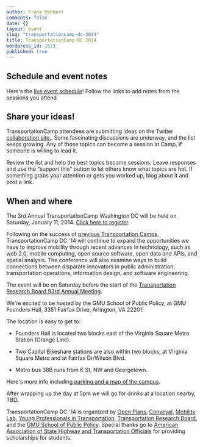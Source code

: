 ```yaml
---
author: Frank Hebbert
comments: false
date: {}
layout: event
slug: "transportationcamp-dc-2014"
title: TransportationCamp DC 2014
wordpress_id: 1623
published: true
---
```


## Schedule and event notes
Here's the [live event schedule](https://docs.google.com/document/d/16jctG1UrCqVcke7kmo8GdL1NzYwzj0ZXhjHCa6J5NsE/pub)! Follow the links to add notes from the sessions you attend.

## Share your ideas!
TransportationCamp attendees are submitting ideas on the Twitter [collaboration site.](http://ideas.transportationcamp.org). Some fascinating discussions are underway, and the list keeps growing. Any of those topics can become a session at Camp, if someone is willing to lead it.

Review the list and help the best topics become sessions. Leave responses and use the “support this” button to let others know what topics are hot. If something grabs your attention or gets you worked up, blog about it and post a link.

## When and where
The 3rd Annual TransportationCamp Washington DC will be held on Saturday, January 11, 2014. [Click here to register](https://transpocampdc14.eventbrite.com/).

Following on the success of [previous Transportation Camps](http://transportationcamp.org/dc/), TransportationCamp DC '14 will continue to expand the opportunities we have to improve mobility through recent advances in technology, such as web 2.0, mobile computing, open source software, open data and APIs, and spatial analysis. The conference will also examine ways to build connections between disparate innovators in public administration, transportation operations, information design, and software engineering.


The event will be on Saturday before the start of the [Transportation Research Board 93rd Annual Meeting](http://www.trb.org/AnnualMeeting2014/AnnualMeeting2014.aspx).

We're excited to be hosted by the GMU School of Public Policy, at GMU Founders Hall, 3351 Fairfax Drive, Arlington, VA 22201.

The location is easy to get to:




  * Founders Hall is located two blocks east of the Virginia Square Metro Station (Orange Line).


  * Two Capital Bikeshare stations are also within two blocks, at Virginia Square Metro and at Fairfax Dr/Wilson Blvd.


  * Metro bus 38B runs from K St, NW and Georgetown.


Here's more info including[ parking and a map of the campus](http://info.gmu.edu/Maps/ArlingtonMap12.pdf).

After wrapping up the day at 5pm we will go for drinks at a location nearby, TBD.

TransportationCamp DC '14 is organized by [Open Plans](http://openplans.org/), [Conveyal](http://www.conveyal.com/), [Mobility Lab](http://mobilitylab.org/), [Young Professionals in Transportation](http://yptransportation.org/), [Transportation Research Board](http://www.trb.org/Main/Home.aspx), and the [GMU School of Public Policy](http://policy.gmu.edu/). Special thanks go to [American Association of State Highway and Transportation Officials](http://www.transportation.org/Pages/default.aspx) for providing scholarships for students.
